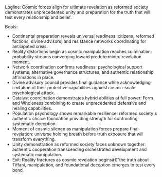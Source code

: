 ﻿---
series: 2
novella: 5
file: S2N5_CH13
type: chapter
pov: Continental
setting: Multiple locations - revelation approach
word_target_min: 1201
word_target_max: 2299
status: outline
---
Logline: Cosmic forces align for ultimate revelation as reformed society demonstrates unprecedented unity and preparation for the truth that will test every relationship and belief.

Beats:
- Continental preparation reveals universal readiness: citizens, reformed factions, divine advisors, and resistance networks coordinating for anticipated crisis.
- Reality distortions begin as cosmic manipulation reaches culmination: probability streams converging toward predetermined revelation moment.
- Network coordination confirms readiness: psychological support systems, alternative governance structures, and authentic relationship affirmations in place.
- Divine advisory council provides final guidance while acknowledging limitation of their protective capabilities against cosmic-scale psychological attack.
- Catalyst coordination demonstrates hybrid abilities at full power: Form and Wholeness combining to create unprecedented defensive and healing capabilities.
- Population psychology shows remarkable resilience: reformed society's authentic choice foundation providing strength for confronting systematic deception.
- Moment of cosmic silence as manipulation forces prepare final revelation: universe holding breath before truth exposure that will transform everything.
- Unity demonstration as reformed society faces unknown together: authentic cooperation transcending orchestrated development and systematic manipulation.
- Exit: Reality fractures as cosmic revelation beginsâ€”the truth about Tiffani, manipulation, and foundational deception emerges to test every bond.